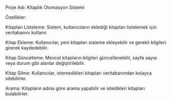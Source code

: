 Proje Adı: Kitaplık Otomasyon Sistemi


Özellikler:

Kitapları Listeleme: Sistem, kullanıcıların eklediği kitapları listelemek için veritabanını kullanır.

Kitap Ekleme: Kullanıcılar, yeni kitapları sisteme ekleyebilir ve gerekli bilgileri girerek kaydedebilir.

Kitap Güncelleme: Mevcut kitapların bilgileri güncellenebilir, sayfa sayısı veya durum gibi alanlar değiştirilebilir.

Kitap Silme: Kullanıcılar, istemedikleri kitapları veritabanından kolayca silebilirler.

Arama: Kitapların adına göre arama yapabilir ve istedikleri kitapları bulabilirler.